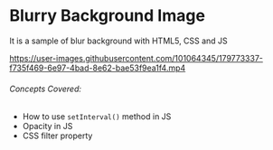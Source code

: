 # Blurry Background Image

It is a sample of blur background with HTML5, CSS and JS


https://user-images.githubusercontent.com/101064345/179773337-f735f469-6e97-4bad-8e62-bae53f9ea1f4.mp4

###### Concepts Covered:
- How to use ` setInterval() ` method in JS
- Opacity in JS
- CSS filter property


